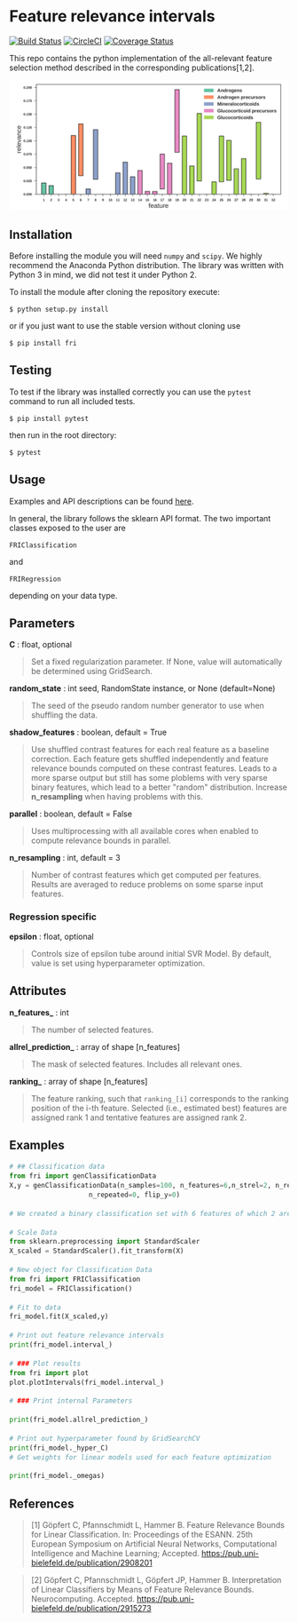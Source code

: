 # Feature relevance intervals

[![Build Status](https://travis-ci.org/lpfann/fri.svg?branch=master)](https://travis-ci.org/lpfann/fri)
[![CircleCI](https://circleci.com/gh/lpfann/fri/tree/master.svg?style=svg)](https://circleci.com/gh/lpfann/fri/tree/master)
[![Coverage Status](https://coveralls.io/repos/github/lpfann/fri/badge.svg)](https://coveralls.io/github/lpfann/fri)

This repo contains the python implementation of the all-relevant feature selection method described in the corresponding publications[1,2].

![Example output of method for biomedical dataset](/examples/example_plot.png?raw=true)

## Installation
Before installing the module you will need `numpy` and `scipy`.
We highly recommend the Anaconda Python distribution.
The library was written with Python 3 in mind, we did not test it under Python 2.

To install the module after cloning the repository execute:
```shell
$ python setup.py install
```
or if you just want to use the stable version without cloning use
```shell
$ pip install fri
```
## Testing
To test if the library was installed correctly you can use the `pytest` command to run all included tests.

```shell
$ pip install pytest
```
then run in the root directory:
```shell
$ pytest
```

## Usage
Examples and API descriptions can be found [here](https://lpfann.github.io/fri/).

In general, the library follows the sklearn API format.
The two important classes exposed to the user are
``` 
FRIClassification
```
and
```
FRIRegression
```
depending on your data type.


## Parameters ##

__C__ : float, optional
   > Set a fixed regularization parameter.
   > If None, value will automatically be determined using GridSearch.

__random_state__ :  int seed, RandomState instance, or None (default=None)
   >The seed of the pseudo random number generator to use when shuffling the data.

__shadow_features__ : boolean, default = True
   > Use shuffled contrast features for each real feature as a baseline
   > correction. 
   > Each feature gets shuffled independently and 
   > feature relevance bounds computed on these contrast features.
   > Leads to a more sparse output but still has some 
   > ploblems with very sparse binary features, which lead to a better 
   > "random" distribution. 
   > Increase __n_resampling__ when having problems with this.

__parallel__ : boolean, default = False
   > Uses multiprocessing with all available cores when enabled
   > to compute relevance bounds in parallel.

__n_resampling__ : int, default = 3
  > Number of contrast features which get computed per features.
  > Results are averaged to reduce problems on some sparse input features.

### Regression specific

__epsilon__ : float, optional
   > Controls size of epsilon tube around initial SVR Model.
   > By default, value is set using hyperparameter optimization.
   > 


## Attributes ##

**n_features_** : int
   > The number of selected features.

**allrel_prediction_** : array of shape [n_features]
   > The mask of selected features. Includes all relevant ones.

**ranking_** : array of shape [n_features]
  >  The feature ranking, such that ``ranking_[i]`` corresponds to the
  >  ranking position of the i-th feature. Selected (i.e., estimated
  >  best) features are assigned rank 1 and tentative features are assigned
  >  rank 2.


## Examples ##

```python
# ## Classification data
from fri import genClassificationData
X,y = genClassificationData(n_samples=100, n_features=6,n_strel=2, n_redundant=2,
                    n_repeated=0, flip_y=0)

# We created a binary classification set with 6 features of which 2 are strongly relevant and 2 weakly relevant.

# Scale Data
from sklearn.preprocessing import StandardScaler
X_scaled = StandardScaler().fit_transform(X)

# New object for Classification Data
from fri import FRIClassification
fri_model = FRIClassification()

# Fit to data
fri_model.fit(X_scaled,y)

# Print out feature relevance intervals
print(fri_model.interval_)

# ### Plot results
from fri import plot
plot.plotIntervals(fri_model.interval_)

# ### Print internal Parameters

print(fri_model.allrel_prediction_)

# Print out hyperparameter found by GridSearchCV
print(fri_model._hyper_C)
# Get weights for linear models used for each feature optimization

print(fri_model._omegas)

```



## References  
>[1] Göpfert C, Pfannschmidt L, Hammer B. Feature Relevance Bounds for Linear Classification. In: Proceedings of the ESANN. 25th European Symposium on Artificial Neural Networks, Computational Intelligence and Machine Learning; Accepted.
https://pub.uni-bielefeld.de/publication/2908201

>[2] Göpfert C, Pfannschmidt L, Göpfert JP, Hammer B. Interpretation of Linear Classifiers by Means of Feature Relevance Bounds. Neurocomputing. Accepted.
https://pub.uni-bielefeld.de/publication/2915273
